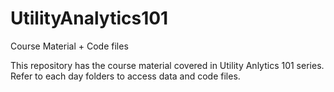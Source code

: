 # UtilityAnalytics101
Course Material + Code files  

This repository has the course material covered in Utility Anlytics 101 series. Refer to each day folders to access data and code files.
